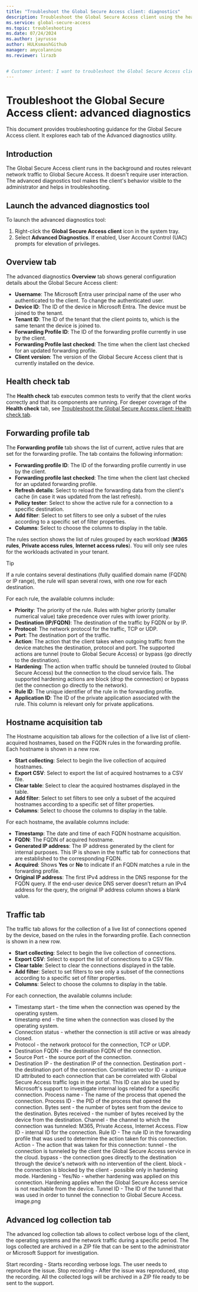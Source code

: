 ```yaml
---
title: "Troubleshoot the Global Secure Access client: diagnostics"
description: Troubleshoot the Global Secure Access client using the health check tab in the advanced diagnostics utility.
ms.service: global-secure-access
ms.topic: troubleshooting
ms.date: 07/24/2024
ms.author: jayrusso
author: HULKsmashGithub
manager: amycolannino
ms.reviewer: lirazb


# Customer intent: I want to troubleshoot the Global Secure Access client using the Advanced diagnostics utility.
---
```

# Troubleshoot the Global Secure Access client: advanced diagnostics
This document provides troubleshooting guidance for the Global Secure Access client. It explores each tab of the Advanced diagnostics utility.

## Introduction
The Global Secure Access client runs in the background and routes relevant network traffic to Global Secure Access. It doesn't require user interaction. The advanced diagnostics tool makes the client's behavior visible to the administrator and helps in troubleshooting.

## Launch the advanced diagnostics tool
To launch the advanced diagnostics tool:
1. Right-click the **Global Secure Access client** icon in the system tray.
1. Select **Advanced Diagnostics**. If enabled, User Account Control (UAC) prompts for elevation of privileges.

## Overview tab
The advanced diagnostics **Overview** tab shows general configuration details about the Global Secure Access client:
- **Username**: The Microsoft Entra user principal name of the user who authenticated to the client. To change the authenticated user.
- **Device ID**: The ID of the device in Microsoft Entra. The device must be joined to the tenant.
- **Tenant ID**: The ID of the tenant that the client points to, which is the same tenant the device is joined to.
- **Forwarding Profile ID**: The ID of the forwarding profile currently in use by the client.
- **Forwarding Profile last checked**: The time when the client last checked for an updated forwarding profile.
- **Client version**: The version of the Global Secure Access client that is currently installed on the device.

## Health check tab
The **Health check** tab executes common tests to verify that the client works correctly and that its components are running. For deeper coverage of the **Health check** tab, see [Troubleshoot the Global Secure Access client: Health check tab](troubleshoot-global-secure-access-client-advanced-diagnostics-health-check.md).

## Forwarding profile tab
The **Forwarding profile** tab shows the list of current, active rules that are set for the forwarding profile. The tab contains the following information:
- **Forwarding profile ID**: The ID of the forwarding profile currently in use by the client.
- **Forwarding profile last checked**: The time when the client last checked for an updated forwarding profile.
- **Refresh details**: Select to reload the forwarding data from the client's cache (in case it was updated from the last refresh).
- **Policy tester**: Select to show the active rule for a connection to a specific destination.
- **Add filter**: Select to set filters to see only a subset of the rules according to a specific set of filter properties.
- **Columns**: Select to choose the columns to display in the table.

The rules section shows the list of rules grouped by each workload (**M365 rules**, **Private access rules**, **Internet access rules**). You will only see rules for the workloads activated in your tenant.
> [!TIP]
> If a rule contains several destinations (fully qualified domain name (FQDN) or IP range), the rule will span several rows, with one row for each destination.

For each rule, the available columns include:
- **Priority**: The priority of the rule. Rules with higher priority (smaller numerical value) take precedence over rules with lower priority.
- **Destination (IP/FQDN)**: The destination of the traffic by FQDN or by IP.
- **Protocol**: The network protocol for the traffic, TCP or UDP.
- **Port**: The destination port of the traffic.
- **Action**: The action that the client takes when outgoing traffic from the device matches the destination, protocol and port. The supported actions are tunnel (route to Global Secure Access) or bypass (go directly to the destination).
- **Hardening**: The action when traffic should be tunneled (routed to Global Secure Access) but the connection to the cloud service fails. The supported hardening actions are block (drop the connection) or bypass (let the connection go directly to the network).
- **Rule ID**: The unique identifier of the rule in the forwarding profile.
- **Application ID**: The ID of the private application associated with the rule. This column is relevant only for private applications.

## Hostname acquisition tab
The Hostname acquisition tab allows for the collection of a live list of client-acquired hostnames, based on the FQDN rules in the forwarding profile. Each hostname is shown in a new row.
- **Start collecting**: Select to begin the live collection of acquired hostnames.
- **Export CSV**: Select to export the list of acquired hostnames to a CSV file.
- **Clear table**: Select to clear the acquired hostnames displayed in the table.
- **Add filter**: Select to set filters to see only a subset of the acquired hostnames according to a specific set of filter properties.
- **Columns**: Select to choose the columns to display in the table.

For each hostname, the available columns include:
- **Timestamp**: The date and time of each FQDN hostname acquisition.
- **FQDN**: The FQDN of acquired hostname.
- **Generated IP address**: The IP address generated by the client for internal purposes. This IP is shown in the traffic tab for connections that are established to the corresponding FQDN.
- **Acquired**: Shows **Yes** or **No** to indicate if an FQDN matches a rule in the forwarding profile.
- **Original IP address**: The first IPv4 address in the DNS response for the FQDN query. If the end-user device DNS server doesn’t return an IPv4 address for the query, the original IP address column shows a blank value.

## Traffic tab
The traffic tab allows for the collection of a live list of connections opened by the device, based on the rules in the forwarding profile. Each connection is shown in a new row.
- **Start collecting**: Select to begin the live collection of connections.
- **Export CSV**: Select to export the list of connections to a CSV file.
- **Clear table**: Select to clear the connections displayed in the table.
- **Add filter**: Select to set filters to see only a subset of the connections according to a specific set of filter properties.
- **Columns**: Select to choose the columns to display in the table.

For each connection, the available columns include:
- Timestamp start - the time when the connection was opened by the operating system.
- timestamp end - the time when the connection was closed by the operating system.
- Connection status - whether the connection is still active or was already closed.
- Protocol - the network protocol for the connection, TCP or UDP.
- Destination FQDN - the destination FQDN of the connection.
- Source Port - the source port of the connection.
- Destination IP - the destination IP of the connection.
Destination port - the destination port of the connection.
Correlation vector ID - a unique ID attributed to each connection that can be correlated with Global Secure Access traffic logs in the portal. This ID can also be used by Microsoft's support to investigate internal logs related for a specific connection.
Process name - The name of the process that opened the connection.
Process ID - the PID of the process that opened the connection.
Bytes sent - the number of bytes sent from the device to the destination.
Bytes received - the number of bytes received by the device from the destination.
Channel - the channel to which the connection was tunneled: M365, Private Access, Internet Access.
Flow ID - internal ID for the connection.
Rule ID - The rule ID in the forwarding profile that was used to determine the action taken for this connection.
Action - The action that was taken for this connection:
tunnel - the connection is tunneled by the client the Global Secure Access service in the cloud.
bypass - the connection goes directly to the destination through the device's network with no intervention of the client.
block - the connection is blocked by the client - possible only in hardening mode.
Hardening - Yes/No - whether hardening was applied on this connection. Hardening applies when the Global Secure Access service is not reachable from the device.
Tunnel ID - The ID of the tunnel that was used in order to tunnel the connection to Global Secure Access.
image.png

## Advanced log collection tab
The advanced log collection tab allows to collect verbose logs of the client, the operating systems and the network traffic during a specific period. The logs collected are archived in a ZIP file that can be sent to the administrator or Microsoft Support for investigation.

Start recording - Starts recording verbose logs. The user needs to reproduce the issue.
Stop recording - After the issue was reproduced, stop the recording. All the collected logs will be archived in a ZIP file ready to be sent to the support.
